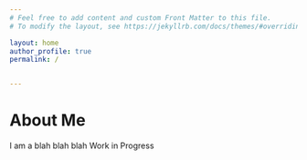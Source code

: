 ```yaml
---
# Feel free to add content and custom Front Matter to this file.
# To modify the layout, see https://jekyllrb.com/docs/themes/#overriding-theme-defaults

layout: home
author_profile: true
permalink: /


---
```


# About Me
I am a blah blah blah
Work in Progress




